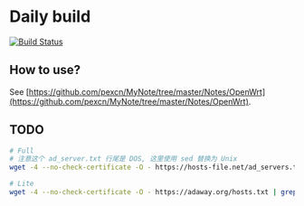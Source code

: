 # Daily build

[![Build Status](https://travis-ci.org/pexcn/daily.svg?branch=master)](https://travis-ci.org/pexcn/daily)

## How to use?

See [https://github.com/pexcn/MyNote/tree/master/Notes/OpenWrt](https://github.com/pexcn/MyNote/tree/master/Notes/OpenWrt).

## TODO

```bash
# Full
# 注意这个 ad_server.txt 行尾是 DOS, 这里使用 sed 替换为 Unix
wget -4 --no-check-certificate -O - https://hosts-file.net/ad_servers.txt | sed  $'s/\r$//' | grep -E '^127.0.0.1' | awk '{printf "address=/%s/127.0.0.1\n",$2}' | sort > /tmp/adaway_max.conf

# Lite
wget -4 --no-check-certificate -O - https://adaway.org/hosts.txt | grep -E '^127.0.0.1' | awk '{printf "address=/%s/127.0.0.1\n",$2}' | sort > /tmp/adaway_mini.conf
```
